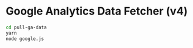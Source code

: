 Google Analytics Data Fetcher (v4)
==================================

```bash
cd pull-ga-data
yarn
node google.js
```
